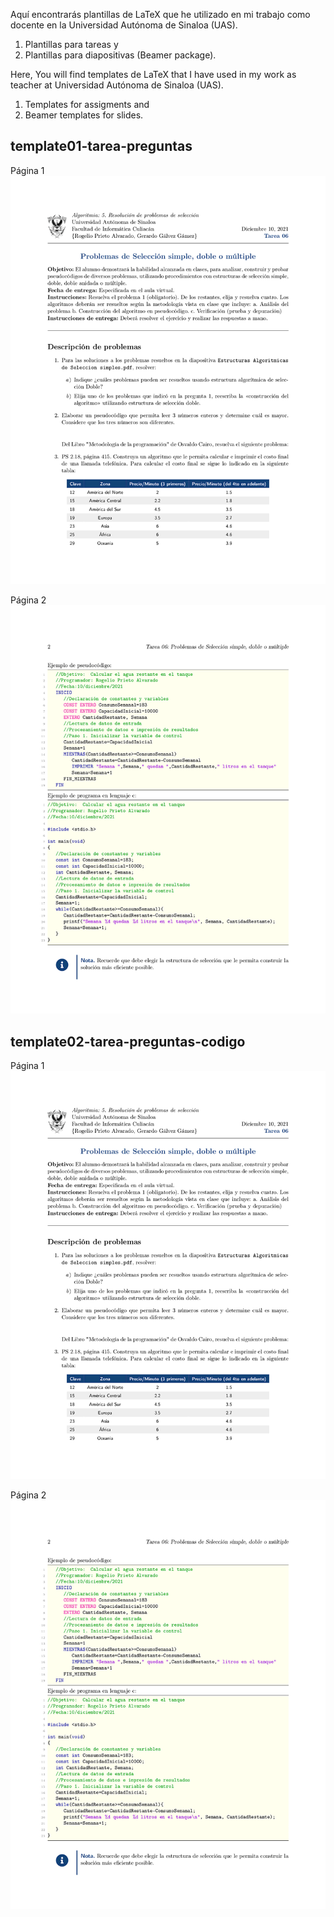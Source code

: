 Aquí encontrarás plantillas de LaTeX que he utilizado en mi trabajo como docente en la Universidad Autónoma de Sinaloa (UAS).
1. Plantillas para tareas y
2. Plantillas para diapositivas (Beamer package).


Here, You will find templates de LaTeX that I have used in my work as teacher at Universidad Autónoma de Sinaloa (UAS).
1. Templates for assigments and
2. Beamer templates for slides.


## template01-tarea-preguntas

Página 1\
![page01](https://raw.githubusercontent.com/rogelioprieto/latex-templates-UAS/master/template01-tarea-preguntas/ejemplo/tarea06-pagina01.png)

Página 2\
![page02](https://raw.githubusercontent.com/rogelioprieto/latex-templates-UAS/master/template01-tarea-preguntas/ejemplo/tarea06-pagina02.png)


## template02-tarea-preguntas-codigo
Página 1\
![page01](https://raw.githubusercontent.com/rogelioprieto/latex-templates-UAS/master/template02-tarea-preguntas-codigo/ejemplo/tarea06-pagina01.png)

Página 2\
![page02](https://raw.githubusercontent.com/rogelioprieto/latex-templates-UAS/master/template02-tarea-preguntas-codigo/ejemplo/tarea06-pagina02.png)




